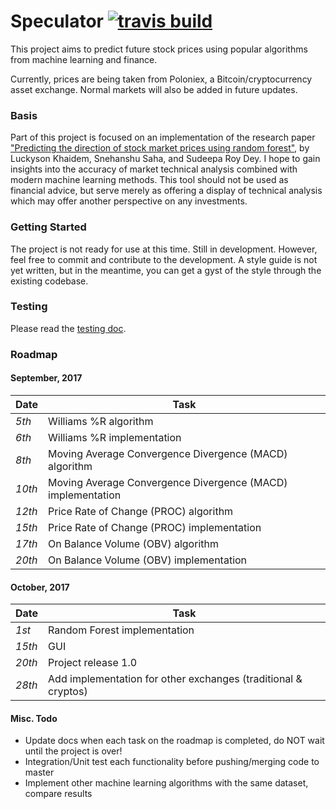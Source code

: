 # Speculator [![travis build](https://img.shields.io/travis/AllstonMickey/Speculator.svg?style=flat-square)](://travis-ci.org/AllstonMickey/Speculator)
This project aims to predict future stock prices using popular algorithms from machine learning and finance.

Currently, prices are being taken from Poloniex, a Bitcoin/cryptocurrency asset exchange.  Normal markets will also be added in future updates.

### Basis
Part of this project is focused on an implementation of the research paper ["Predicting the direction of stock market prices using random forest"](https://arxiv.org/pdf/1605.00003.pdf), by Luckyson Khaidem, Snehanshu Saha, and Sudeepa Roy Dey.  I hope to gain insights into the accuracy of market technical analysis combined with modern machine learning methods.
This tool should not be used as financial advice, but serve merely as offering a display of technical analysis which may offer another perspective on any investments.

### Getting Started
The project is not ready for use at this time.  Still in development.
However, feel free to commit and contribute to the development.
A style guide is not yet written, but in the meantime, you can get a gyst of the style through the existing codebase.

### Testing
Please read the [testing doc](docs/testing.md).

### Roadmap
#### September, 2017
Date | Task
---  | ---
_5th_ | Williams %R algorithm
_6th_ | Williams %R implementation
_8th_ |  Moving Average Convergence Divergence (MACD) algorithm
_10th_ | Moving Average Convergence Divergence (MACD) implementation
_12th_ | Price Rate of Change (PROC) algorithm
_15th_ | Price Rate of Change (PROC) implementation
_17th_ | On Balance Volume (OBV) algorithm
_20th_ | On Balance Volume (OBV) implementation
#### October, 2017
Date | Task
---  | ---
_1st_ | Random Forest implementation
_15th_ | GUI
_20th_ | Project release 1.0
_28th_ | Add implementation for other exchanges (traditional & cryptos)

#### Misc. Todo
* Update docs when each task on the roadmap is completed, do NOT wait until the project is over!
* Integration/Unit test each functionality before pushing/merging code to master
* Implement other machine learning algorithms with the same dataset, compare results

